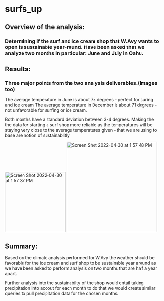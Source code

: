 # surfs_up

## Overview of the analysis:  

### Determining if the surf and ice cream shop that W.Avy wants to open is sustainable year-round. Have been asked that we analyze two months in particular: June and July in Oahu.

## Results: 
### Three major points from the two analysis deliverables.(Images too)
The average temperature in June is about 75 degrees - perfect for suring and ice cream
The average temperature in December is about 71 degrees - not unfavorable for surfing or ice cream.

Both months have a standard deviation between 3-4 degrees. Making the the data *for* starting a surf shop more reliable as the temperatures will be staying very close to the average temperatures given - that we are using to base are notion of sustainablitly

<img width="197" alt="Screen Shot 2022-04-30 at 1 57 37 PM" src="https://user-images.githubusercontent.com/99001393/166119044-799bfbbc-8091-4db0-95b7-d0dfb13f263a.png">

<img width="295" alt="Screen Shot 2022-04-30 at 1 57 48 PM" src="https://user-images.githubusercontent.com/99001393/166119048-b876e81f-e351-4d3c-93d8-ffa4a1372f10.png">


## Summary: 

Based on the climate analysis performed for W.Avy the weather should be favorable for the ice cream and surf shop to be sustainable year around as we have been asked to perform analysis on two months that are half a year apart.

Further analysis into the sustainabilty of the shop would entail taking precipitation into accout for each month 
to do that we would create similar queries to pull precipitation data for the chosen months.





